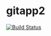 # gitapp2
[![Build Status](https://dev.azure.com/jobabhinav2k17/AgileProject/_apis/build/status%2FDevopsnew2129.WebApp?branchName=master)](https://dev.azure.com/jobabhinav2k17/AgileProject/_build/latest?definitionId=1&branchName=master)
